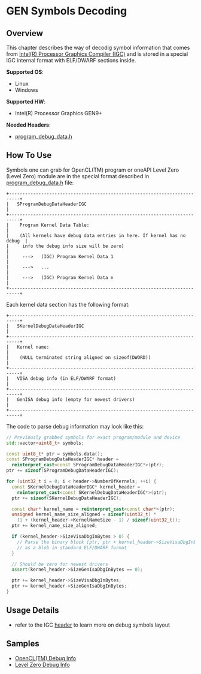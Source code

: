 # GEN Symbols Decoding
## Overview
This chapter describes the way of decodig symbol information that comes from [Intel(R) Processor Graphics Compiler (IGC)](https://github.com/intel/intel-graphics-compiler) and is stored in a special IGC internal format with ELF/DWARF sections inside.

**Supported OS**:
- Linux
- Windows

**Supported HW**:
- Intel(R) Processor Graphics GEN9+

**Needed Headers**:
- [program_debug_data.h](https://github.com/intel/intel-graphics-compiler/blob/master/IGC/AdaptorOCL/ocl_igc_shared/executable_format/program_debug_data.h)

## How To Use
Symbols one can grab for OpenCL(TM) program or oneAPI Level Zero (Level Zero) module are in the special format described in
[program_debug_data.h](https://github.com/intel/intel-graphics-compiler/blob/master/IGC/AdaptorOCL/ocl_igc_shared/executable_format/program_debug_data.h) file:
```
+--------------------------------------------------------------------------+
|   SProgramDebugDataHeaderIGC                                             |
+--------------------------------------------------------------------------+
|    Program Kernel Data Table:                                            |
|    (All kernels have debug data entries in here. If kernel has no debug  |
|     info the debug info size will be zero)                               |
|     --->   (IGC) Program Kernel Data 1                                   |
|     --->   ...                                                           |
|     --->   (IGC) Program Kernel Data n                                   |
+--------------------------------------------------------------------------+
```
Each kernel data section has the following format:
```
+--------------------------------------------------------------------------+
|   SKernelDebugDataHeaderIGC                                              |
+--------------------------------------------------------------------------+
|   Kernel name:                                                           |
|    (NULL terminated string aligned on sizeof(DWORD))                     |
+--------------------------------------------------------------------------+
|   VISA debug info (in ELF/DWARF format)                                  |
+--------------------------------------------------------------------------+
|   GenISA debug info (empty for newest drivers)                           |
+--------------------------------------------------------------------------+
```
The code to parse debug information may look like this:
```cpp
// Previously grabbed symbols for exact program/module and device
std::vector<uint8_t> symbols;

const uint8_t* ptr = symbols.data();
const SProgramDebugDataHeaderIGC* header =
  reinterpret_cast<const SProgramDebugDataHeaderIGC*>(ptr);
ptr += sizeof(SProgramDebugDataHeaderIGC);

for (uint32_t i = 0; i < header->NumberOfKernels; ++i) {
  const SKernelDebugDataHeaderIGC* kernel_header =
    reinterpret_cast<const SKernelDebugDataHeaderIGC*>(ptr);
  ptr += sizeof(SKernelDebugDataHeaderIGC);

  const char* kernel_name = reinterpret_cast<const char*>(ptr);
  unsigned kernel_name_size_aligned = sizeof(uint32_t) *
    (1 + (kernel_header->KernelNameSize - 1) / sizeof(uint32_t));
  ptr += kernel_name_size_aligned;

  if (kernel_header->SizeVisaDbgInBytes > 0) {
    // Parse the binary block [ptr, ptr + kernel_header->SizeVisaDbgInBytes)
    // as a blob in standard ELF/DWARF format
  }

  // Should be zero for newest drivers
  assert(kernel_header->SizeGenIsaDbgInBytes == 0);

  ptr += kernel_header->SizeVisaDbgInBytes;
  ptr += kernel_header->SizeGenIsaDbgInBytes;
}
```

## Usage Details
- refer to the IGC [header](https://github.com/intel/intel-graphics-compiler/blob/master/IGC/AdaptorOCL/ocl_igc_shared/executable_format/program_debug_data.h) to learn more on debug symbols layout

## Samples
- [OpenCL(TM) Debug Info](../../samples/cl_debug_info)
- [Level Zero Debug Info](../../samples/ze_debug_info)